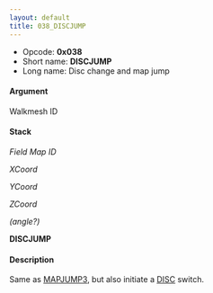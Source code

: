 ```yaml
---
layout: default
title: 038_DISCJUMP
---
```


-   Opcode: **0x038**
-   Short name: **DISCJUMP**
-   Long name: Disc change and map jump

#### Argument

Walkmesh ID

#### Stack

  
*Field Map ID*

*XCoord*

*YCoord*

*ZCoord*

*(angle?)*

**DISCJUMP**

#### Description

Same as [MAPJUMP3](FF8/Field/Script/Opcodes/02A_MAPJUMP3 "wikilink"), but also initiate a [DISC](11F_DISC.md) switch.
